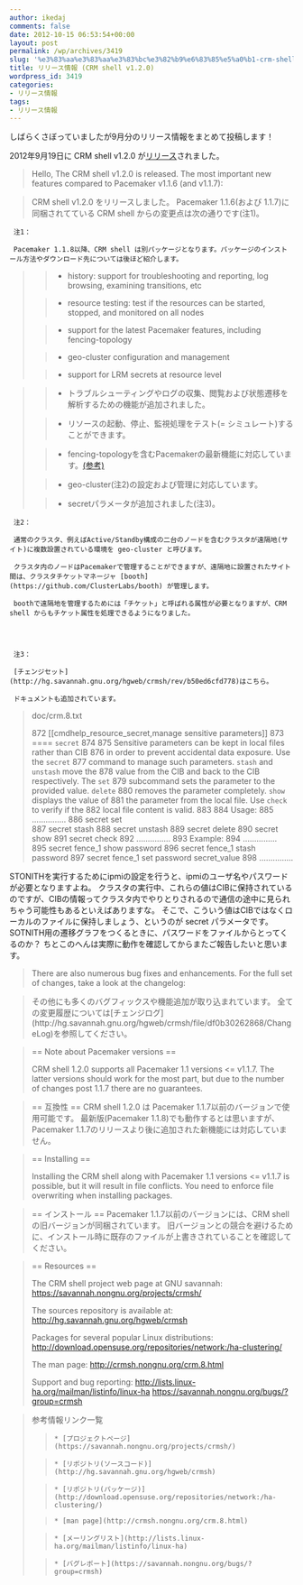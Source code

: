 ```yaml
---
author: ikedaj
comments: false
date: 2012-10-15 06:53:54+00:00
layout: post
permalink: /wp/archives/3419
slug: '%e3%83%aa%e3%83%aa%e3%83%bc%e3%82%b9%e6%83%85%e5%a0%b1-crm-shell-v1-2-0'
title: リリース情報 (CRM shell v1.2.0)
wordpress_id: 3419
categories:
- リリース情報
tags:
- リリース情報
---
```


しばらくさぼっていましたが9月分のリリース情報をまとめて投稿します！

2012年9月19日に CRM shell v1.2.0 が[リリース](http://www.gossamer-threads.com/lists/linuxha/users/81818)されました。



<blockquote>
Hello, 
The CRM shell v1.2.0 is released. 
The most important new features compared to Pacemaker v1.1.6 (and v1.1.7): 
</blockquote>




<blockquote>

CRM shell v1.2.0 をリリースしました。
Pacemaker 1.1.6(および 1.1.7)に同梱されてている CRM shell からの変更点は次の通りです(注1)。
</blockquote>






     注1：
     
     Pacemaker 1.1.8以降、CRM shell は別パッケージとなります。パッケージのインストール方法やダウンロード先については後ほど紹介します。
     


  



<blockquote>

> 
> 

>   * history: support for troubleshooting and reporting, log browsing, examining transitions, etc 

> 

>   * resource testing: test if the resources can be started, stopped, and monitored on all nodes 

> 

>   * support for the latest Pacemaker features, including fencing-topology 

> 

>   * geo-cluster configuration and management 

> 

>   * support for LRM secrets at resource level 

> 

</blockquote>




<blockquote>

> 
> 

>   * トラブルシューティングやログの収集、閲覧および状態遷移を解析するための機能が追加されました。

> 

>   * リソースの起動、停止、監視処理をテスト(= シミュレート)することができます。

> 

>   * fencing-topologyを含むPacemakerの最新機能に対応しています。[(参考)](/wp/archives/2994)

> 

>   * geo-cluster(注2)の設定および管理に対応しています。

> 

>   * secretパラメータが追加されました(注3)。

> 

</blockquote>






     注2：
     
     通常のクラスタ、例えばActive/Standby構成の二台のノードを含むクラスタが遠隔地(サイト)に複数設置されている環境を geo-cluster と呼びます。
     
     クラスタ内のノードはPacemakerで管理することができますが、遠隔地に設置されたサイト間は、クラスタチケットマネージャ [booth](https://github.com/ClusterLabs/booth) が管理します。
     
     boothで遠隔地を管理するためには「チケット」と呼ばれる属性が必要となりますが、CRM shell からもチケット属性を処理できるようになりました。
     



     注3：
     
     [チェンジセット](http://hg.savannah.gnu.org/hgweb/crmsh/rev/b50ed6cfd778)はこちら。
     
     ドキュメントも追加されています。
     




<blockquote>
doc/crm.8.txt

   872 [[cmdhelp_resource_secret,manage sensitive parameters]]
   873 ==== `secret`
   874 
   875 Sensitive parameters can be kept in local files rather than CIB
   876 in order to prevent accidental data exposure. Use the `secret`
   877 command to manage such parameters. `stash` and `unstash` move the
   878 value from the CIB and back to the CIB respectively. The `set`
   879 subcommand sets the parameter to the provided value. `delete`
   880 removes the parameter completely. `show` displays the value of
   881 the parameter from the local file. Use `check` to verify if the
   882 local file content is valid.
   883 
   884 Usage:
   885 ...............
   886         secret  set  
   887         secret  stash 
   888         secret  unstash 
   889         secret  delete 
   890         secret  show 
   891         secret  check 
   892 ...............
   893 Example:
   894 ...............
   895         secret fence_1 show password
   896         secret fence_1 stash password
   897         secret fence_1 set password secret_value
   898 ...............
</blockquote>


STONITHを実行するためにipmiの設定を行うと、ipmiのユーザ名やパスワードが必要となりますよね。
クラスタの実行中、これらの値はCIBに保持されているのですが、CIBの情報ってクラスタ内でやりとりされるので通信の途中に見られちゃう可能性もあるといえばありますな。
そこで、こういう値はCIBではなくローカルのファイルに保持しましょう、というのが secret パラメータです。
SOTNITH用の遷移グラフをつくるときに、パスワードをファイルからとってくるのか？
ちとこのへんは実際に動作を確認してからまたご報告したいと思います。
  
  



<blockquote>
There are also numerous bug fixes and enhancements. For the full set of changes, take a look at the changelog: 
</blockquote>




<blockquote>
その他にも多くのバグフィックスや機能追加が取り込まれています。
全ての変更履歴については[チェンジログ](http://hg.savannah.gnu.org/hgweb/crmsh/file/df0b30262868/ChangeLog)を参照してください。
</blockquote>





<blockquote>
== Note about Pacemaker versions == 

CRM shell 1.2.0 supports all Pacemaker 1.1 versions <= v1.1.7. 
The latter versions should work for the most part, but due to the number of changes post 1.1.7 there are no guarantees. 
</blockquote>




<blockquote>
== 互換性 == 
CRM shell 1.2.0 は Pacemaker 1.1.7以前のバージョンで使用可能です。
最新版(Pacemaker 1.1.8)でも動作するとは思いますが、Pacemaker 1.1.7のリリースより後に追加された新機能には対応していません。
</blockquote>





<blockquote>
== Installing == 

Installing the CRM shell along with Pacemaker 1.1 versions <= v1.1.7 is possible, but it will result in file conflicts. 
You need to enforce file overwriting when installing packages. 
</blockquote>




<blockquote>
== インストール ==
Pacemaker 1.1.7以前のバージョンには、CRM shellの旧バージョンが同梱されています。
旧バージョンとの競合を避けるために、インストール時に既存のファイルが上書きされていることを確認してください。
</blockquote>





<blockquote>
== Resources == 

The CRM shell project web page at GNU savannah:
https://savannah.nongnu.org/projects/crmsh/

The sources repository is available at:
http://hg.savannah.gnu.org/hgweb/crmsh

Packages for several popular Linux distributions:
http://download.opensuse.org/repositories/network:/ha-clustering/

The man page:
http://crmsh.nongnu.org/crm.8.html

Support and bug reporting:
http://lists.linux-ha.org/mailman/listinfo/linux-ha
https://savannah.nongnu.org/bugs/?group=crmsh
</blockquote>




<blockquote>
参考情報リンク一覧

> 
> 
     
	
>     * [プロジェクトページ](https://savannah.nongnu.org/projects/crmsh/)
	
> 
	
>     * [リポジトリ(ソースコード)](http://hg.savannah.gnu.org/hgweb/crmsh)
	
> 
	
>     * [リポジトリ(パッケージ)](http://download.opensuse.org/repositories/network:/ha-clustering/)
	
> 
	
>     * [man page](http://crmsh.nongnu.org/crm.8.html)
	
> 
	
>     * [メーリングリスト](http://lists.linux-ha.org/mailman/listinfo/linux-ha)
	
> 
	
>     * [バグレポート](https://savannah.nongnu.org/bugs/?group=crmsh)
	
> 
     

</blockquote>
